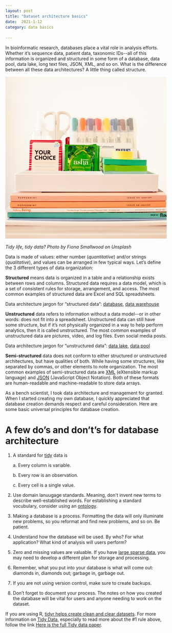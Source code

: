 ```yaml
---
layout: post
title: "Dataset architecture basics"
date:  2021-1-12
category: data basics

---
```


In bioinformatic research, databases place a vital role in analysis efforts. Whether it’s sequence data, patient data, 
taxonomic IDs--all of this information is organized and structured in some form of a database, data pool, data lake, long text files, JSON, XML, and so on. 
What is the difference between all these data architectures? A little thing called structure.

![Photo by Fiona Smallwood on Unsplash](https://github.com/kbeckenrode/kbeckenrode.github.io/blob/main/assets/images/tidy.jpg)

*Tidy life, tidy data? Photo by Fiona Smallwood on Unsplash*


Data is made of values: either number (*quantitative*) and/or strings (*qualitative*), and values can be arranged in few typical ways. 
Let’s define the 3 different types of data organization:

**Structured** means data is organized in a table and a relationship exists between rows and columns. Structured data requires a data model, 
which is a set of consistent rules for storage, arrangement, and access. The most common examples of structured data are Excel and SQL spreadsheets. 

Data architecture jargon for “structured data”: [database](https://en.wikipedia.org/wiki/Database), [data warehouse](https://en.wikipedia.org/wiki/Data_warehouse)

**Unstructured** data refers to information without a data model--or in other words: does not fit into a spreadsheet. 
Unstructured data can still have some structure, but if it’s not physically organized in a way to help perform analytics, then it is called unstructured. 
The most common examples of unstructured data are pictures, video, and log files. Even social media posts. 

Data architecture jargon for “unstructured data”: [data lake](https://en.wikipedia.org/wiki/Data_lake), [data pool](https://liliendahl.com/2018/04/21/data-pool-vs-data-lake/)

**Semi-structured** data does not conform to either structured or unstructured architectures, but have qualities of both. While having some structures,
like separated by commas, or other elements to note organization. The most common examples of semi-structured data are [XML](https://en.wikipedia.org/wiki/XML) 
(eXtensible markup language) and [JSON](https://en.wikipedia.org/wiki/JSON) (JavaScript Object Notation). Both of these formats are human-readable and machine-readable to store data arrays. 

As a bench scientist, I took data architecture and management for granted. When I started creating my own database, I quickly appreciated that 
database creation demands respect and careful consideration. Here are some basic universal principles for database creation. 

# A few do’s and don’t’s for database architecture 
1. A standard for [tidy](https://tidyr.tidyverse.org/) data is

    a. Every column is variable.
    
    b. Every row is an observation.
    
    c. Every cell is a single value. 
  
2. Use domain lanuugage standards. Meaning, don't invent new terms to describe well-established words. For establishing a standard vocubulary, consider using an [ontology](https://www.ncbi.nlm.nih.gov/pmc/articles/PMC3230227/).

3. Making a database is a process. Formatting the data will only illuminate new problems, so you reformat and find new problems, and so on. Be patient.

4. Understand how the database will be used. By who? For what application? What kind of analysis will users perform?

5. Zero and missing values are valuable. If you have [large sparse data](https://cran.r-project.org/web/packages/SparseM/vignettes/SparseM.pdf), you may need to develop a different plan for storage and processing. 

6. Remember, what you put into your database is what will come out: diamonds in, diamonds out;  garbage in, garbage out.

7. If you are not using version control, make sure to create backups.

8. Don’t forget to document your process. The notes on how you created the database will be vital for users and anyone needing to work on the dataset.

If you are using R, [tidyr helps create clean and clear datasets](https://tidyr.tidyverse.org/). For more information on 
[Tidy Data](https://cran.r-project.org/web/packages/tidyr/vignettes/tidy-data.html), especially to read more about the #1 rule above, follow the link 
[Here is the full Tidy data paper](https://vita.had.co.nz/papers/tidy-data.html).


